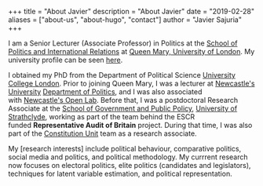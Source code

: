 +++
title = "About Javier"
description = "About Javier"
date = "2019-02-28"
aliases = ["about-us", "about-hugo", "contact"]
author = "Javier Sajuria"
+++


 I am a Senior Lecturer (Associate Professor) in Politics at the [School of Politics and International Relations](http://www.politics.qmul.ac.uk) at [Queen Mary, University of London](http://www.qmul.ac.uk). My university profile can be seen [here](https://www.qmul.ac.uk/politics/staff/profiles/sajuriajavier.html).


I obtained my PhD from the Department of Political Science [University College London](http://www.ucl.ac.uk). Prior to joining Queen Mary, I was a lecturer at [Newcastle's University][1] [Department of Politics][2], and I was also associated with [Newcastle's Open Lab][3]. Before that, I was a postdoctoral Research Associate at the [School of Government and Public Policy](http://www.strath.ac.uk/humanities/schoolofgovernmentandpublicpolicy/), [University of Strathclyde](http://www.strath.ac.uk/), working as part of the team behind the ESCR funded **Representative Audit of Britain** project. During that time, I was also part of the [Constitution Unit][4] team as a research associate.

My [research interests] include political behaviour, comparative politics, social media and politics, and political methodology. My currrent research now focuses on electoral politics, elite politics (candidates and legislators), techniques for latent variable estimation, and political representation.


 [1]: http://www.ncl.ac.uk
 [2]: http://www.ncl.ac.uk/gps/politics/
 [3]: https://openlab.ncl.ac.uk
 [4]: http://www.ucl.ac.uk/constitution-unit/

